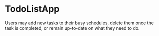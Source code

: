 # TodoListApp
Users may add new tasks to their busy schedules, delete them once the task is completed, or remain up-to-date on what they need to do.
